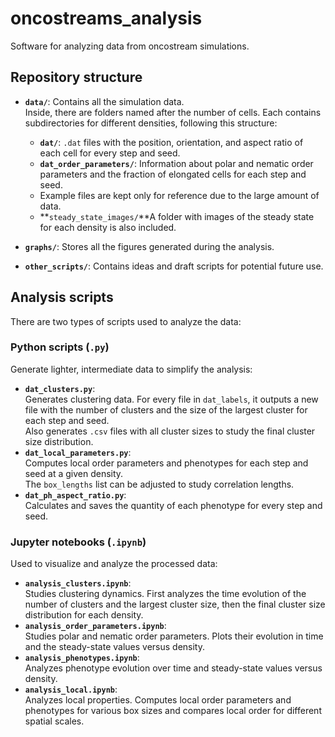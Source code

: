 # oncostreams_analysis

Software for analyzing data from oncostream simulations.

## Repository structure

- **`data/`**: Contains all the simulation data.  
  Inside, there are folders named after the number of cells. Each contains subdirectories for different densities, following this structure:  
  - **`dat/`**: `.dat` files with the position, orientation, and aspect ratio of each cell for every step and seed.  
  - **`dat_order_parameters/`**: Information about polar and nematic order parameters and the fraction of elongated cells for each step and seed.  
  - Example files are kept only for reference due to the large amount of data.  
  - **`steady_state_images/`**A folder with images of the steady state for each density is also included.

- **`graphs/`**: Stores all the figures generated during the analysis.  

- **`other_scripts/`**: Contains ideas and draft scripts for potential future use.

## Analysis scripts

There are two types of scripts used to analyze the data:

### Python scripts (`.py`)
Generate lighter, intermediate data to simplify the analysis:
- **`dat_clusters.py`**:  
  Generates clustering data. For every file in `dat_labels`, it outputs a new file with the number of clusters and the size of the largest cluster for each step and seed.  
  Also generates `.csv` files with all cluster sizes to study the final cluster size distribution.  
- **`dat_local_parameters.py`**:  
  Computes local order parameters and phenotypes for each step and seed at a given density.  
  The `box_lengths` list can be adjusted to study correlation lengths.  
- **`dat_ph_aspect_ratio.py`**:  
  Calculates and saves the quantity of each phenotype for every step and seed.

### Jupyter notebooks (`.ipynb`)
Used to visualize and analyze the processed data:
- **`analysis_clusters.ipynb`**:  
  Studies clustering dynamics. First analyzes the time evolution of the number of clusters and the largest cluster size, then the final cluster size distribution for each density.  
- **`analysis_order_parameters.ipynb`**:  
  Studies polar and nematic order parameters. Plots their evolution in time and the steady-state values versus density.  
- **`analysis_phenotypes.ipynb`**:  
  Analyzes phenotype evolution over time and steady-state values versus density.  
- **`analysis_local.ipynb`**:  
  Analyzes local properties. Computes local order parameters and phenotypes for various box sizes and compares local order for different spatial scales.



